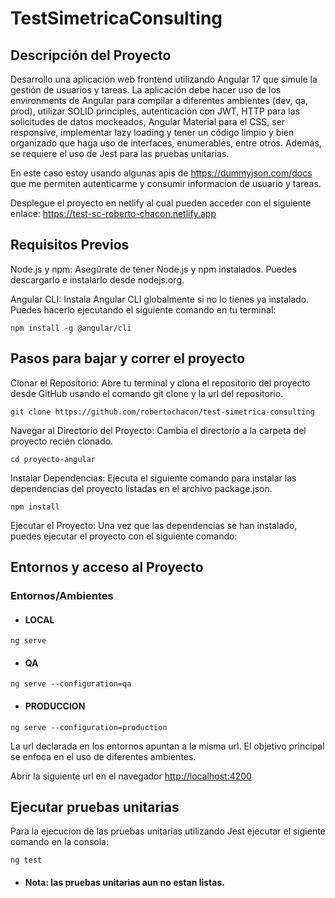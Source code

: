 # TestSimetricaConsulting

## Descripción del Proyecto

Desarrollo una aplicación web frontend utilizando Angular 17 que simule la gestión de usuarios y tareas. La aplicación debe hacer uso de los environments de Angular para compilar a diferentes ambientes (dev, qa, prod), utilizar SOLID principles, autenticación con JWT, HTTP para las solicitudes de datos mockeados, Angular Material para el CSS, ser responsive, implementar lazy loading y tener un código limpio y bien organizado que haga uso de interfaces, enumerables, entre otros. Además, se requiere el uso de Jest para las pruebas unitarias.

En este caso estoy usando algunas apis de 
<https://dummyjson.com/docs> que me permiten autenticarme y consumir informacion de usuario y tareas.

Desplegue el proyecto en netlify al cual pueden acceder con el siguiente enlace: <https://test-sc-roberto-chacon.netlify.app>

## Requisitos Previos
Node.js y npm: Asegúrate de tener Node.js y npm instalados. Puedes descargarlo e instalarlo desde nodejs.org.

Angular CLI: Instala Angular CLI globalmente si no lo tienes ya instalado. Puedes hacerlo ejecutando el siguiente comando en tu terminal:

`npm install -g @angular/cli`

## Pasos para bajar y correr el proyecto

Clonar el Repositorio: Abre tu terminal y clona el repositorio del proyecto desde GitHub usando el comando git clone y la url del repositorio.

`git clone https://github.com/robertochacon/test-simetrica-consulting`

Navegar al Directorio del Proyecto: Cambia el directorio a la carpeta del proyecto recién clonado.

`cd proyecto-angular`

Instalar Dependencias: Ejecuta el siguiente comando para instalar las dependencias del proyecto listadas en el archivo package.json.

`npm install`

Ejecutar el Proyecto: Una vez que las dependencias se han instalado, puedes ejecutar el proyecto con el siguiente comando:

## Entornos y acceso al Proyecto

### Entornos/Ambientes

- #### LOCAL
`ng serve`
- #### QA
`ng serve --configuration=qa`
- #### PRODUCCION
`ng serve --configuration=production`

La url declarada en los entornos apuntan a la misma url. El objetivo principal se enfoca en el uso de diferentes ambientes.

Abrir la siguiente url en el navegador  [http://localhost:4200](http://localhost:4200) 


## Ejecutar pruebas unitarias

Para la ejecucion de las pruebas unitarias utilizando Jest ejecutar el sigiente comando en la consola: 

`ng test`

- #### Nota: las pruebas unitarias aun no estan listas.

